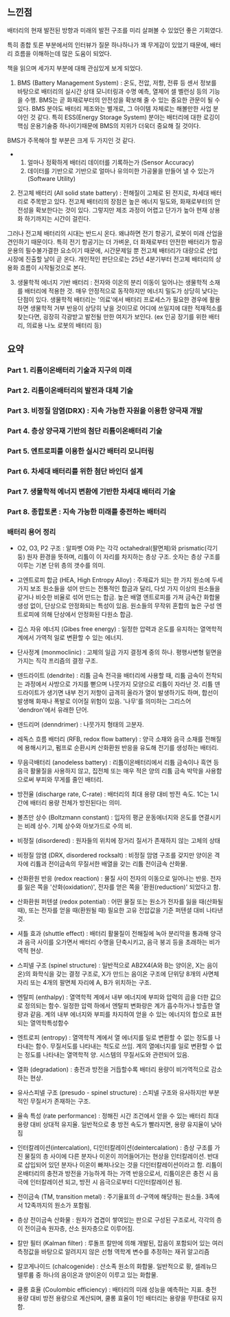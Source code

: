 ## 느낀점

배터리의 현재 발전된 방향과 미래의 발전 구조를 미리 살펴볼 수 있었던 좋은 기회였다.

특히 종합 토론 부분에서의 인터뷰가 질문 하나하나가 꽤 무게감이 있었기 때문에, 배터리 흐름을 이해하는데 많은 도움이 되었다.

책을 읽으며 세가지 부분에 대해 관심있게 보게 되었다.

1. BMS (Battery Management System) : 온도, 전압, 저항, 전류 등 센서 정보를 바탕으로 배터리의 실시간 상태 모니터링과 수명 예측, 열제어 셀 벨런싱 등의 기능을 수행. BMS는 곧 화재로부터의 안전성을 확보해 줄 수 있는 중요한 관문이 될 수 있다. BMS 분야도 배터리 제조와는 별개로, 그 아이템 자체로는 해볼만한 사업 분야인 것 같다. 특히 ESS(Energy Storage System) 분야는 배터리에 대한 로깅이 핵심 운용기술중 하나이기때문에 BMS의 지위가 더욱더 중요해 질 것이다. 

BMS가 주목해야 할 부분은 크게 두 가지인 것 같다.
- 1. 얼마나 정확하게 배터리 데이터를 기록하는가 (Sensor Accuracy)
  2. 데이터를 기반으로 기반으로 얼마나 유의미한 가공물을 만들어 낼 수 있는가 (Software Utility)

2. 전고체 배터리 (All solid state battery) : 전해질이 고체로 된 전지로, 차세대 배터리로 주목받고 있다. 전고체 배터리의 장점은 높은 에너지 밀도와, 화재로부터의 안전성을 확보한다는 것이 있다. 그렇지만 제조 과정이 어렵고 단가가 높아 현재 상용화 하기까지는 시간이 걸린다.

그러나 전고체 배터리의 시대는 반드시 온다. 왜냐하면 전기 항공기, 로봇이 미래 산업을 견인하기 때문이다.
특히 전기 항공기는 더 가벼운, 더 화재로부터 안전한 배터리가 항공 운용의 필수불가결한 요소이기 때문에, 시간문제일 뿐 전고체 배터리가 대량으로 산업 시장에 진출할 날이 곧 온다.
개인적인 판단으로는 25년 4분기부터 전고체 배터리의 상용화 흐름이 시작될것으로 본다.

3. 생물학적 에너지 기반 배터리 : 전자와 이온의 분리 이동이 일어나는 생물학적 소재를 배터리에 적용한 것. 매우 안정적으로 동작하지만 에너지 밀도가 상당히 낮다는 단점이 있다.
생물학적 배터리는 '의료'에서 배터리 프로세스가 필요한 경우에 활용하면 생물학적 거부 반응이 상당히 낮을 것이므로 어디에 쓰일지에 대한 적재적소를 찾는다면, 굉장히 각광받고 발전될 만한 여지가 보인다. (ex 인공 장기를 위한 배터리, 의료용 나노 로봇의 배터리 등)

## 요약
### Part 1. 리튬이온배터리 기술과 지구의 미래
### Part 2. 리튬이온배터리의 발전과 대체 기술
### Part 3. 비정질 암염(DRX) : 지속 가능한 자원을 이용한 양극재 개발
### Part 4. 층상 양극재 기반의 첨단 리튬이온배터리 기술
### Part 5. 엔트로피를 이용한 실시간 배터리 모니터링
### Part 6. 차세대 배터리를 위한 첨단 바인더 설계
### Part 7. 생물학적 에너지 변환에 기반한 차세대 배터리 기술
### Part 8. 종합토론 : 지속 가능한 미래를 충전하는 배터리
### 배터리 용어 정리
- O2, O3, P2 구조 : 알파벳 O와 P는 각각 octahedral(팔면체)와 prismatic(각기둥) 원자 환경을 뜻하며, 리튬이 이 자리를 차지하는 층상 구조. 숫자는 층상 구조를 이루는 기본 단위 층의 갯수를 의미.

- 고엔트로피 합금 (HEA, High Entropy Alloy) : 주재료가 되는 한 가지 원소에 두세 가지 보조 원소들을 섞어 만드는 전통적인 합금과 달리, 다섯 가지 이상의 원소들을 같거나 비슷한 비율로 섞어 만드는 합금. 높은 배열 엔트로피를 가져 금속간 화합물 생성 없이, 단상으로 안정화되는 특성이 있음. 원소들의 무작위 혼합의 높은 구성 엔트로피에 의해 단상에서 안정화된 다원소 합금.

- 깁스 자유 에너지 (Gibes free energy) : 일정한 압력과 온도를 유지하는 열역학적 계에서 가역적 일로 변환할 수 있는 에너지.

- 단사정계 (monmoclinic) : 고체의 일곱 가지 결정계 중의 하나. 평행사변형 밑면을 가지는 직각 프리즘의 결정 구조.

- 덴드라이트 (dendrite) : 리튬 금속 전극을 배터리에 사용할 때, 리튬 금속이 전착되는 과정에서 사방으로 가지를 뻗으며 나뭇가지 모양으로 리튬이 자라난 것. 리튬 덴드라이트가 생기면 내부 전기 저항이 급격히 올라가 열이 발생하기도 하며, 합선이 발생해 화재나 폭발로 이어질 위험이 있음. '나무'를 의미하는 그리스어 'dendron'에서 유래한 단어.

- 덴드리머 (denndrimer) : 나뭇가지 형태의 고분자.

- 레독스 흐름 배터리 (RFB, redox flow battery) : 양극 소재와 음극 소재를 전해질에 용해시키고, 펌프로 순환시켜 산화환원 반응을 유도해 전기를 생성하는 배터리.

- 무음극배터리 (anodeless battery) : 리튬이온배터리에서 리튬 금속이나 흑연 등 음극 활물질을 사용하지 않고, 집전체 또는 매우 적은 양의 리튬 금속 박막을 사용함으로써 부피와 무게를 줄인 배터리.

- 방전율 (discharge rate, C-rate) : 배터리의 최대 용량 대비 방전 속도. 1C는 1시간에 배터리 용량 전체가 방전된다는 의미.

- 볼츠만 상수 (Boltzmann constant) : 입자의 평균 운동에너지와 온도를 연결시키는 비례 상수. 기체 상수와 아보가드로 수의 비.

- 비정질 (disordered) : 원자들의 위치에 장거리 질서가 존재하지 않는 고체의 상태

- 비정질 암염 (DRX, disordered rocksalt) : 비정질 암염 구조를 갖지만 양이온 격자에 리튬과 전이금속의 무질서한 배열을 갖는 리튬 전이금속 산화물.

- 산화환원 반응 (redox reaction) : 물질 사이 전자의 이동으로 일어나는 반응. 전자를 잃은 쪽을 '산화(oxidation)', 전자를 얻은 쪽을 '환원(reduction)' 되었다고 함.

- 산화환원 퍼텐셜 (redox potential) : 어떤 물질 또는 원소가 전자를 잃을 때(산화될 때), 또는 전자를 얻을 때(환원될 때) 필요한 고유 전압값을 기준 퍼텐셜 대비 나타낸 것.

- 셔틀 효과 (shuttle effect) : 배터리 활물질이 전해질에 녹아 분리막을 통과해 양극과 음극 사이를 오가면서 배터리 수명을 단축시키고, 음극 붕괴 등을 초래하는 비가역적 현상.

- 스피넬 구조 (spinel structure) : 일반적으로 AB2X4(A와 B는 양이온, X는 음이온)의 화학식을 갖는 결정 구조로, X가 만드는 음이온 구조에 단위당 8개의 사면체 자리 또는 4개의 팔면체 자리에 A, B가 위치하는 구조.

- 엔탈피 (enthalpy) : 열역학적 계에서 내부 에너지에 부피와 압력의 곱을 더한 값으로 정의되는 함수. 일정한 압력 하에서 엔탈피 변화량은 계가 흡수하거나 방출한 열량과 같음. 계의 내부 에너지와 부피를 차지하여 얻을 수 있는 에너지의 합으로 표현되는 열역학특성함수

- 엔트로피 (entropy) : 열역학적 계에서 열 에너지를 일로 변환할 수 없는 정도를 나타내는 함수. 무질서도를 나타내는 척도로 쓰임. 계의 열에너지를 일로 변환할 수 없는 정도를 나타내는 열역학적 양. 시스템의 무질서도와 관련되어 있음.

- 열화 (degradation) : 충전과 방전을 거듭할수록 배터리 용량이 비가역적으로 감소하는 현상.

- 유사스피넬 구조 (presudo - spinel structure) : 스피넬 구조와 유사하지만 부분적인 무질서가 존재하는 구조.

- 율속 특성 (rate performance) : 정해진 시간 조건에서 얻을 수 있는 배터리 최대 용량 대비 상대적 유지율. 일반적으로 충 방전 속도가 빨라지면, 용량 유지율이 낮아짐

- 인터칼레이션(intercalation), 디인터칼레이션(deintercalation) : 층상 구조를 가진 물질의 층 사이에 다른 분자나 이온이 끼어들어가는 현상을 인터칼레이션. 반대로 삽입되어 있던 분자나 이온이 빠져나오는 것을 디인터칼레이션이라고 함. 리튬이온배터리의 충전과 방전을 가능하게 하는 가역 반응으로서, 리튬이온은 충전 시 음극에 인터칼레이션 되고, 방전 시 음극으로부터 디인터칼레이션 됨.

- 전이금속 (TM, transition metal) : 주기율표의 d-구역에 해당하는 원소들. 3족에서 12족까지의 원소가 포함됨.

- 층상 전이금속 산화물 : 원자가 겹겹이 쌓여있는 판으로 구성된 구조로서, 각각의 층이 전이금속 원자층, 산소 원자층으로 이루어짐.

- 칼만 필터 (Kalman filter) : 루돌프 칼만에 의해 개발된, 잡음이 포함되어 있는 여러 측정값을 바탕으로 알려지지 않은 선형 역학계 변수를 추정하는 재귀 알고리즘

- 칼코게나이드 (chalcogenide) : 산소족 원소의 화합물. 일반적으로 황, 셀레뉴므 텔루륨 중 하나의 음이온과 양이온이 이루고 있는 화합물.

- 쿨롱 효율 (Coulombic efficiency) : 배터리의 미래 성능을 예측하는 지표. 충전 용량 대비 방전 용량으로 계산되며, 쿨롱 효율이 1인 배터리는 용량을 무한대로 유지함.

